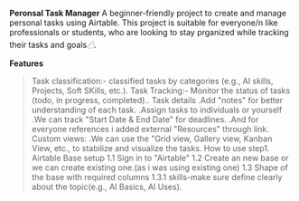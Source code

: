 **Peronsal Task Manager**
  A beginner-friendly project to create and manage personal tasks using Airtable. This project is suitable for everyone/n
  like professionals or students, who are looking to stay prganized while tracking their tasks and goals𓊍.
  
**Features**
> Task classification:- classified tasks by categories (e.g., AI skills, Projects, Soft SKills, etc.).
> Task Tracking:- Monitor the status of tasks (todo, in progress, completed)..
> Task details
    .Add "notes" for better understanding of each task.
    .Assign tasks to individuals or yourself
    .We can track "Start Date & End Date" for deadlines.
    .And for everyone references i added external "Resources" through link.
> Custom views:
    .We can use the "Grid view, Gallery view, Kanban View, etc., to stabilize and visualize the tasks.
> How to use
    step1. Airtable Base setup
        1.1 Sign in to "Airtable"
        1.2 Create an new base or we can create existing one.(as i was using existing one)
        1.3 Shape of the base with required columns
            1.3.1 skills-make sure define clearly about the topic(e.g., AI Basics, AI Uses).

